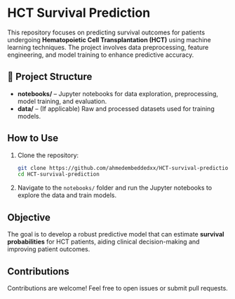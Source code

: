 # HCT Survival Prediction  

This repository focuses on predicting survival outcomes for patients undergoing **Hematopoietic Cell Transplantation (HCT)** using machine learning techniques. The project involves data preprocessing, feature engineering, and model training to enhance predictive accuracy.  

## 📂 Project Structure  

- **notebooks/** – Jupyter notebooks for data exploration, preprocessing, model training, and evaluation.  
- **data/** – (If applicable) Raw and processed datasets used for training models.  

## How to Use  

1. Clone the repository:  
   ```bash
   git clone https://github.com/ahmedembeddedxx/HCT-survival-prediction.git
   cd HCT-survival-prediction
   ```  
2. Navigate to the `notebooks/` folder and run the Jupyter notebooks to explore the data and train models.  

## Objective  

The goal is to develop a robust predictive model that can estimate **survival probabilities** for HCT patients, aiding clinical decision-making and improving patient outcomes.  

## Contributions  

Contributions are welcome! Feel free to open issues or submit pull requests.  
